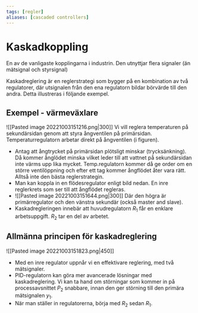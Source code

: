 ```yaml
---
tags: [regler]
aliases: [cascaded controllers]
---
```

# Kaskadkoppling
En av de vanligaste kopplingarna i industrin. Den utnyttjar flera signaler (än mätsignal och styrsignal)

Kaskadreglering är en reglerstrategi som bygger på en kombination av två regulatorer, där utsignalen från den ena regulatorn bildar börvärde till den andra. Detta illustreras i följande exempel.

## Exempel - värmeväxlare
![[Pasted image 20221003151216.png|300]]
Vi vill reglera temperaturen på sekundärsidan genom att styra ångventilen på primärsidan. Temperaturregulatorn arbetar direkt på ångventilen (i figuren).
- Antag att ångtrycket på primärsidan plötsligt minskar (trycksänkning). Då kommer ånglödet minska vilket leder till att vattnet på sekundärsidan inte värms upp lika mycket. Temp.regulatorn kommer då ge order om en större ventilöppning och efter ett tag kommer ångflödet åter vara rätt. Alltså inte den bästa reglerstrategin. 
- Man kan koppla in en flödesregulator enligt bild nedan. En inre reglerkrets som ser till att ångflödet regleras.
- ![[Pasted image 20221003151644.png|300]]
Där den högra är primärregulator och den vänstra sekundär (också master and slave).
- Kaskadregleringen innebär att huvudregulatorn $R_{1}$ får en enklare arbetsuppgift. $R_{2}$ tar en del av arbetet. 

## Allmänna principen för kaskadreglering
![[Pasted image 20221003151823.png|450]]
- Med en inre regulator uppnår vi en effektivare reglering, med två mätsignaler. 
- PID-regulatorn kan göra mer avancerade lösningar med kaskadreglering. Vi kan ta hand om störningar som kommer in på processavsnittet $P_{2}$ snabbare, innan den ger störning till den primära mätsignalen $y_{1}$.
- När man ställer in regulatorerna, börja med $R_{2}$ sedan $R_{1}$.
